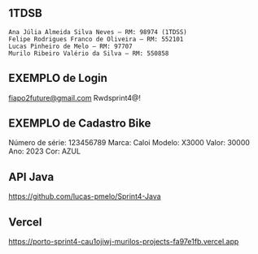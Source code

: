 ##  1TDSB
    Ana Júlia Almeida Silva Neves – RM: 98974 (1TDSS)
    Felipe Rodrigues Franco de Oliveira – RM: 552101 
    Lucas Pinheiro de Melo – RM: 97707
    Murilo Ribeiro Valério da Silva – RM: 550858

## EXEMPLO de Login
fiapo2future@gmail.com
Rwdsprint4@!

## EXEMPLO de Cadastro Bike
Número de série: 123456789
Marca: Caloi
Modelo: X3000
Valor: 30000
Ano: 2023
Cor: AZUL

## API Java
https://github.com/lucas-pmelo/Sprint4-Java

## Vercel
https://porto-sprint4-cau1ojiwj-murilos-projects-fa97e1fb.vercel.app
